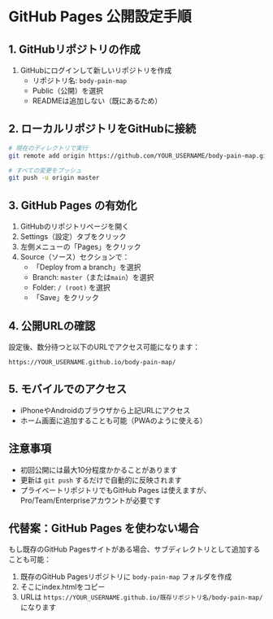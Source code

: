 # GitHub Pages 公開設定手順

## 1. GitHubリポジトリの作成

1. GitHubにログインして新しいリポジトリを作成
   - リポジトリ名: `body-pain-map`
   - Public（公開）を選択
   - READMEは追加しない（既にあるため）

## 2. ローカルリポジトリをGitHubに接続

```bash
# 現在のディレクトリで実行
git remote add origin https://github.com/YOUR_USERNAME/body-pain-map.git

# すべての変更をプッシュ
git push -u origin master
```

## 3. GitHub Pages の有効化

1. GitHubのリポジトリページを開く
2. Settings（設定）タブをクリック
3. 左側メニューの「Pages」をクリック
4. Source（ソース）セクションで：
   - 「Deploy from a branch」を選択
   - Branch: `master`（または`main`）を選択
   - Folder: `/ (root)` を選択
   - 「Save」をクリック

## 4. 公開URLの確認

設定後、数分待つと以下のURLでアクセス可能になります：

```
https://YOUR_USERNAME.github.io/body-pain-map/
```

## 5. モバイルでのアクセス

- iPhoneやAndroidのブラウザから上記URLにアクセス
- ホーム画面に追加することも可能（PWAのように使える）

## 注意事項

- 初回公開には最大10分程度かかることがあります
- 更新は `git push` するだけで自動的に反映されます
- プライベートリポジトリでもGitHub Pages は使えますが、Pro/Team/Enterpriseアカウントが必要です

## 代替案：GitHub Pages を使わない場合

もし既存のGitHub Pagesサイトがある場合、サブディレクトリとして追加することも可能：

1. 既存のGitHub Pagesリポジトリに `body-pain-map` フォルダを作成
2. そこにindex.htmlをコピー
3. URLは `https://YOUR_USERNAME.github.io/既存リポジトリ名/body-pain-map/` になります